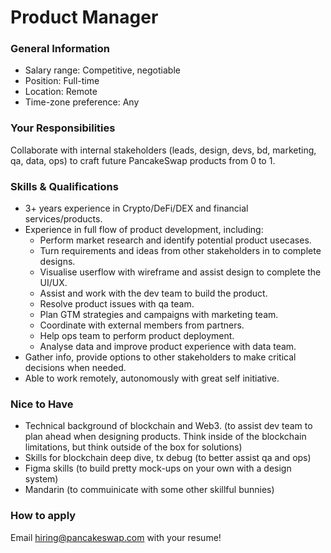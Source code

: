 # Product Manager

### **General Information**

* Salary range: Competitive, negotiable
* Position: Full-time
* Location: Remote
* Time-zone preference: Any

### Your Responsibilities

Collaborate with internal stakeholders (leads, design, devs, bd, marketing, qa, data, ops) to craft future PancakeSwap products from 0 to 1.

### Skills & Qualifications

* 3+ years experience in Crypto/DeFi/DEX and financial services/products.
* Experience in full flow of product development, including:
  * Perform market research and identify potential product usecases.
  * Turn requirements and ideas from other stakeholders in to complete designs.
  * Visualise userflow with wireframe and assist design to complete the UI/UX.
  * Assist and work with the dev team to build the product.
  * Resolve product issues with qa team.
  * Plan GTM strategies and campaigns with marketing team.
  * Coordinate with external members from partners.
  * Help ops team to perform product deployment.
  * Analyse data and improve product experience with data team.
* Gather info, provide options to other stakeholders to make critical decisions when needed.
* Able to work remotely, autonomously with great self initiative.

### Nice to Have

* Technical background of blockchain and Web3. (to assist dev team to plan ahead when designing products. Think inside of the blockchain limitations, but think outside of the box for solutions)
* Skills for blockchain deep dive, tx debug (to better assist qa and ops)
* Figma skills (to build pretty mock-ups on your own with a design system)
* Mandarin (to commuinicate with some other skillful bunnies)

### **How to apply**

Email [hiring@pancakeswap.com](mailto:hiring@pancakeswap.com) with your resume!
